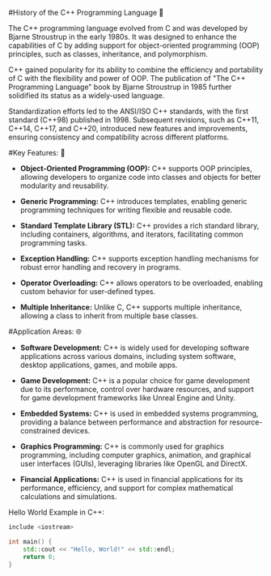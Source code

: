 #History of the C++ Programming Language 📜

The C++ programming language evolved from C and was developed by Bjarne Stroustrup in the early 1980s. It was designed to enhance the capabilities of C by adding support for object-oriented programming (OOP) principles, such as classes, inheritance, and polymorphism.

C++ gained popularity for its ability to combine the efficiency and portability of C with the flexibility and power of OOP. The publication of "The C++ Programming Language" book by Bjarne Stroustrup in 1985 further solidified its status as a widely-used language.

Standardization efforts led to the ANSI/ISO C++ standards, with the first standard (C++98) published in 1998. Subsequent revisions, such as C++11, C++14, C++17, and C++20, introduced new features and improvements, ensuring consistency and compatibility across different platforms.

#Key Features: 🔑

- **Object-Oriented Programming (OOP):** C++ supports OOP principles, allowing developers to organize code into classes and objects for better modularity and reusability.

- **Generic Programming:** C++ introduces templates, enabling generic programming techniques for writing flexible and reusable code.

- **Standard Template Library (STL):** C++ provides a rich standard library, including containers, algorithms, and iterators, facilitating common programming tasks.

- **Exception Handling:** C++ supports exception handling mechanisms for robust error handling and recovery in programs.

- **Operator Overloading:** C++ allows operators to be overloaded, enabling custom behavior for user-defined types.

- **Multiple Inheritance:** Unlike C, C++ supports multiple inheritance, allowing a class to inherit from multiple base classes.

#Application Areas: 🌐

- **Software Development:** C++ is widely used for developing software applications across various domains, including system software, desktop applications, games, and mobile apps.

- **Game Development:** C++ is a popular choice for game development due to its performance, control over hardware resources, and support for game development frameworks like Unreal Engine and Unity.

- **Embedded Systems:** C++ is used in embedded systems programming, providing a balance between performance and abstraction for resource-constrained devices.

- **Graphics Programming:** C++ is commonly used for graphics programming, including computer graphics, animation, and graphical user interfaces (GUIs), leveraging libraries like OpenGL and DirectX.

- **Financial Applications:** C++ is used in financial applications for its performance, efficiency, and support for complex mathematical calculations and simulations.

Hello World Example in C++:

```cpp
include <iostream>

int main() {
    std::cout << "Hello, World!" << std::endl;
    return 0;
}
